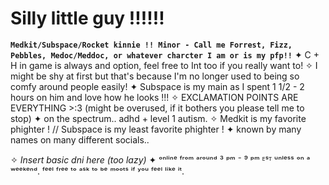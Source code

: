 # Silly little guy !!!!!!
**`Medkit/Subspace/Rocket kinnie !! Minor - Call me Forrest, Fizz, Pebbles, Medoc/Meddoc, or whatever charcter I am or is my pfp!!`**
✦ C + H in game is always and option, feel free to Int too if you really want to!
✧ I might be shy at first but that's because I'm no longer used to being so comfy around people easily!
✦ Subspace is my main as I spent 1 1/2 - 2 hours on him and love how he looks !!!
✧  EXCLAMATION POINTS ARE EVERYTHING >:3 (might be overused, if it bothers you please tell me to stop)
✦ on the spectrum.. adhd + level 1 autism. 
✧ Medkit is my favorite phighter ! // Subspace is my least favorite phighter !
✦ known by many names on many different socials..

✧ *Insert basic dni here (too lazy)*
✦ ᵒⁿˡⁱⁿᵉ ᶠʳᵒᵐ ᵃʳᵒᵘⁿᵈ ³ ᵖᵐ ⁻ ⁹ ᵖᵐ ᴱˢᵀ ᵘⁿˡᵉˢˢ ᵒⁿ ᵃ ʷᵉᵉᵏᵉⁿᵈ. ᶠᵉᵉˡ ᶠʳᵉᵉ ᵗᵒ ᵃˢᵏ ᵗᵒ ᵇᵉ ᵐᵒᵒᵗˢ ⁱᶠ ʸᵒᵘ ᶠᵉᵉˡ ˡⁱᵏᵉ ⁱᵗ.
<!--
**pxstarrunt/pxstarrunt** is a ✨ _special_ ✨ repository because its `README.md` (this file) appears on your GitHub profile.

Here are some ideas to get you started:

- 🔭 I’m currently working on ...
- 🌱 I’m currently learning ...
- 👯 I’m looking to collaborate on ...
- 🤔 I’m looking for help with ...
- 💬 Ask me about ...
- 📫 How to reach me: ...
- 😄 Pronouns: ...
- ⚡ Fun fact: ...
-->
